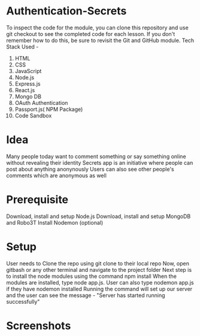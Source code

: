 # Authentication-Secrets

To inspect the code for the module, you can clone this repository and use git checkout to see the completed code for each lesson. If you don't remember how to do this, be sure to revisit the Git and GitHub module.
Tech Stack Used -
1) HTML
2) CSS
3) JavaScript
4) Node.js
5) Express.js
6) React.js
7) Mongo DB
8) OAuth Authentication
9) Passport.js( NPM Package)
10) Code Sandbox

# Idea
Many people today want to comment something or say something online without revealing their identity
Secrets app is an initiative where people can post about anything anonynously
Users can also see other people's comments which are anonymous as well

# Prerequisite
Download, install and setup Node.js
Download, install and setup MongoDB and Robo3T
Install Nodemon (optional)

# Setup
User needs to Clone the repo using git clone to their local repo
Now, open gitbash or any other terminal and navigate to the project folder
Next step is to install the node modules using the command npm install
When the modules are installed, type node app.js. User can also type nodemon app.js if they have nodemon installed
Running the command will set up our server and the user can see the message - "Server has started running successfully"

# Screenshots

